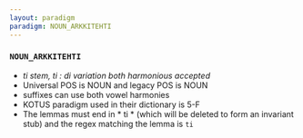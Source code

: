 ```yaml
---
layout: paradigm
paradigm: NOUN_ARKKITEHTI
---
```

### ` NOUN_ARKKITEHTI `

* _ti stem, ti : di variation both harmonious accepted_
* Universal POS is NOUN and legacy POS is NOUN
* suffixes can use both vowel harmonies
* KOTUS paradigm used in their dictionary is 5-F
* The lemmas must end in * ti * (which will be deleted to form an invariant stub) and the regex matching the lemma is ` ti `
